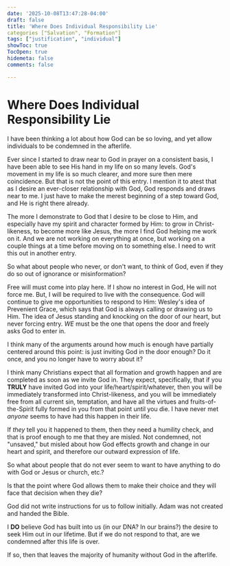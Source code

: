 ```yaml
---
date: '2025-10-08T13:47:28-04:00'
draft: false
title: 'Where Does Individual Responsibility Lie'
categories ["Salvation", "Formation"]
tags: ["justification", "individual"]
showToc: true
TocOpen: true
hidemeta: false
comments: false

---
```

# Where Does Individual Responsibility Lie

I have been thinking a lot about how God can be so loving, and yet allow individuals to be condemned in the afterlife.

Ever since I started to draw near to God in prayer on a consistent basis, I have been able to see His hand in my life on so many levels.  God's movement in my life is so much clearer, and more sure then mere coincidence.  But that is not the point of this entry.  I mention it to atest that as I desire an ever-closer relationship with God, God responds and draws near to me.  I just have to make the merest beginning of a step toward God, and He is right there already.

The more I demonstrate to God that I desire to be close to Him, and especially have my spirit and character formed by Him: to grow in Christ-likeness, to become more like Jesus, the more I find God helping me work on it.  And we are not working on everything at once, but working on a couple things at a time before moving on to something else.  I need to writ this out in another entry.

So what about people who never, or don't want, to think of God, even if they do so out of ignorance or misinformation?

Free will must come into play here.  If I show no interest in God, He will not force me.  But, I will be required to live with the consequence.  God will continue to give me opportunities to respond to Him: Wesley's idea of Prevenient Grace, which says that God is always calling or drawing us to Him.  The idea of Jesus standing and knocking on the door of our heart, but never forcing entry.  *WE* must be the one that opens the door and freely asks God to enter in.

I think many of the arguments around how much is enough have partially centered around this point: is just inviting God in the door enough?  Do it once, and you no longer have to worry about it?

I think many Christians expect that all formation and growth happen and are completed as soon as we invite God in.  They expect, specifically, that if you **TRULY** have invited God into your life/heart/spirit/whatever, then you will be immediately transformed into Christ-likeness, and you will be immediately free from all current sin, temptation, and have all the virtues and fruits-of-the-Spirit fully formed in you from that point until you die.  I have never met *anyone* seems to have had this happen in their life.

If *they* tell you it happened to them, then they need a humility check, and that is proof enough to me that they are misled.  Not condemned, not "unsaved," but misled about how God effects growth and change in our heart and spirit, and therefore our outward expression of life.

So what about people that do not ever seem to want to have anything to do with God or Jesus or church, etc.?

Is that the point where God allows them to make their choice and they will face that decision when they die?

God did not write instructions for us to follow initially.  Adam was not created and handed the Bible.  

I **DO** believe God has built into us (in our DNA? In our brains?) the desire to seek Him out in our lifetime.  But if we do not respond to that, are we condemned after this life is over.

If so, then that leaves the majority of humanity without God in the afterlife.

